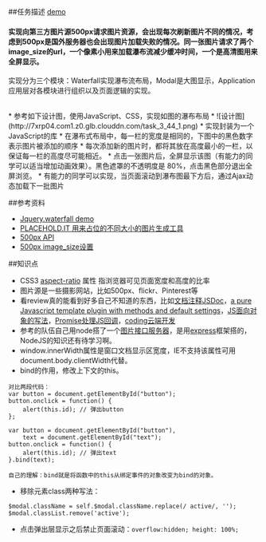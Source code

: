 ##任务描述 [demo](https://kad0108.github.io/IFE/task44)

#### 实现向第三方图片源500px请求图片资源，会出现每次刷新图片不同的情况，考虑到500px是国外服务器也会出现图片加载失败的情况。同一张图片请求了两个image_size的url，一个像素小用来加载瀑布流减少缓冲时间，一个是高清图用来全屏显示。

实现分为三个模块：Waterfall实现瀑布流布局，Modal是大图显示，Application应用层对各模块进行组织以及页面逻辑的实现。

<br/>
* 参考如下设计图，使用JavaScript、CSS，实现如图的瀑布布局
* ![设计图](http://7xrp04.com1.z0.glb.clouddn.com/task_3_44_1.png)
* 实现封装为一个JavaScript的库
* 在瀑布式布局中，每一栏的宽度是相同的，下图中的黑色数字表示图片被添加的顺序
* 每次添加新的图片时，都将其放在高度最小的一栏，以保证每一栏的高度尽可能相近。
* 点击一张图片后，全屏显示该图（有能力的同学可以适当增加动画效果）。黑色遮罩的不透明度是 80%，点击黑色部分退出全屏浏览。
* 有能力的同学可以实现，当页面滚动到瀑布图最下方后，通过Ajax动态加载下一批图片

##参考资料

* [Jquery.waterfall demo](http://dfcreative.github.io/projects/waterfall/)
* [PLACEHOLD.IT 用来占位的不同大小的图片生成工具](https://placehold.it/)
* [500px API](https://github.com/500px/api-documentation)
* [500px image_size设置](https://github.com/500px/api-documentation/blob/master/basics/formats_and_terms.md#image-urls-and-image-sizes)

##知识点

* CSS3 [aspect-ratio](http://www.w3chtml.com/css3/properties/madia-queries/aspect-ratio.html) 属性 指浏览器可见页面宽度和高度的比率
* 图片源是一些摄影网站，比如500px、flickr、Pinterest等
* 看review真的能看到好多自己不知道的东西，比如[文档注释JSDoc](http://www.css88.com/doc/jsdoc/index.html)，[a pure Javascript template plugin with methods and default settings](http://stackoverflow.com/questions/14362047/vanilla-js-plugin-template)，[JS面向对象的写法](https://developer.mozilla.org/zh-CN/docs/Web/JavaScript/Introduction_to_Object-Oriented_JavaScript)，[Promise处理JS回调](https://developer.mozilla.org/zh-CN/docs/Web/JavaScript/Reference/Global_Objects/Promise)，[coding云端开发](https://coding.net/)
* 参考的队伍自己用node搭了一个[图片接口服务器](https://github.com/qiuxiang/gallery-server)，是用[express](http://www.expressjs.com.cn/)框架搭的，NodeJS的知识还有待学习啊。
* window.innerWidth属性是窗口文档显示区宽度，IE不支持该属性可用document.body.clientWidth代替。
* bind的作用，修改上下文的this。

```
对比两段代码：
var button = document.getElementById("button");
button.onclick = function() {
    alert(this.id); // 弹出button
};

var button = document.getElementById("button"),
    text = document.getElementById("text");
button.onclick = function() {
    alert(this.id); // 弹出text
}.bind(text);

自己的理解：bind就是将函数中的this从绑定事件的对象改变为bind的对象。
```

* 移除元素class两种写法：

```
$modal.className = self.$modal.className.replace(/ active/, '');
$modal.classList.remove('active');
```

* 点击弹出层显示之后禁止页面滚动：```overflow:hidden; height: 100%;```